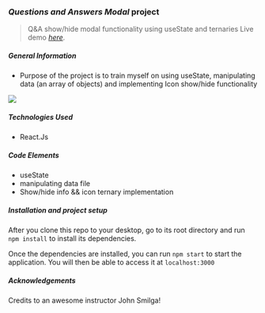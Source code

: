 ### _Questions and Answers Modal_ project

> Q&A show/hide modal functionality using useState and ternaries
> Live demo [_here_](https://www.example.com). <!-- If you have the project hosted somewhere, include the link here. -->

<!-- <hr style="border:1px dotted lightblue"> </hr> -->

##### General Information

- Purpose of the project is to train myself on using useState, manipulating data (an array of objects) and implementing Icon show/hide functionality

![](public/My%20Video.gif)

##### Technologies Used

- React.Js

##### Code Elements

- useState
- manipulating data file
- Show/hide info && icon ternary implementation

##### Installation and project setup

After you clone this repo to your desktop, go to its root directory and run `npm install` to install its dependencies.

Once the dependencies are installed, you can run `npm start` to start the application. You will then be able to access it at `localhost:3000`

##### Acknowledgements

Credits to an awesome instructor John Smilga!
